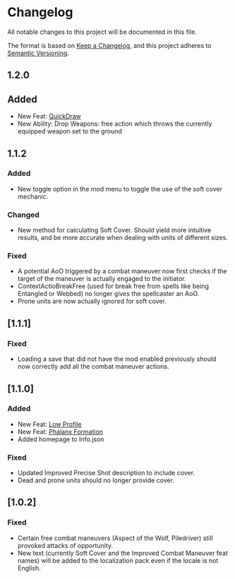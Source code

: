 ﻿# Changelog
All notable changes to this project will be documented in this file.

The format is based on [Keep a Changelog](https://keepachangelog.com/en/1.0.0/),
and this project adheres to [Semantic Versioning](https://semver.org/spec/v2.0.0.html).

## 1.2.0

## Added
- New Feat: [QuickDraw](https://www.d20pfsrd.com/feats/combat-feats/quick-draw-combat/)
- New Ability: Drop Weapons: free action which throws the currently equipped weapon set to the ground

## 1.1.2

### Added
- New toggle option in the mod menu to toggle the use of the soft cover mechanic.

### Changed
- New method for calculating Soft Cover. Should yield more intuitive results, and be more accurate when dealing with units of different sizes.

### Fixed
- A potential AoO triggered by a combat maneuver now first checks if the target of the maneuver is actually engaged to the initiator.
- ContextActioBreakFree (used for break free from spells like being Entangled or Webbed) no longer gives the spellcaster an AoO.
- Prone units are now actually ignored for soft cover.

## [1.1.1]

### Fixed
- Loading a save that did not have the mod enabled previously should now correctly add all the combat maneuver actions.

## [1.1.0]

### Added
- New Feat: [Low Profile](https://www.d20pfsrd.com/feats/combat-feats/low-profile-combat/)
- New Feat: [Phalanx Formation](https://www.d20pfsrd.com/feats/combat-feats/phalanx-formation-combat/)
- Added homepage to Info.json
### Fixed
- Updated Improved Precise Shot description to include cover.
- Dead and prone units should no longer provide cover.

## [1.0.2]

### Fixed
- Certain free combat maneuvers (Aspect of the Wolf, Piledriver) still provoked attacks of opportunity.
- New text (currently Soft Cover and the Improved Combat Maneuver feat names) will be added to the localization pack even if the locale is not English.